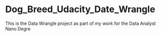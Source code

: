 # Dog_Breed_Udacity_Date_Wrangle
This is the Data Wrangle project as part of my work for the Data Analyst Nano Degre
